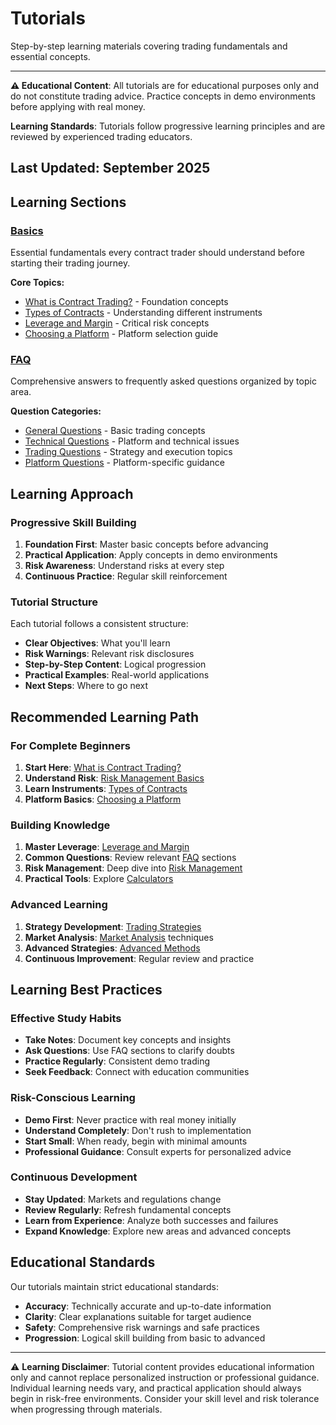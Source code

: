 # Tutorials

Step-by-step learning materials covering trading fundamentals and essential concepts.

---
**⚠️ Educational Content**: All tutorials are for educational purposes only and do not constitute trading advice. Practice concepts in demo environments before applying with real money.

**Learning Standards**: Tutorials follow progressive learning principles and are reviewed by experienced trading educators.

**Last Updated**: September 2025
---

## Learning Sections

### [Basics](/resources/tutorials/basics/)
Essential fundamentals every contract trader should understand before starting their trading journey.

**Core Topics:**
- [What is Contract Trading?](/resources/tutorials/basics/what-is-contract-trading) - Foundation concepts
- [Types of Contracts](/resources/tutorials/basics/contract-types) - Understanding different instruments
- [Leverage and Margin](/resources/tutorials/basics/leverage-and-margin) - Critical risk concepts
- [Choosing a Platform](/resources/tutorials/basics/choosing-platform) - Platform selection guide

### [FAQ](/resources/tutorials/faq/)
Comprehensive answers to frequently asked questions organized by topic area.

**Question Categories:**
- [General Questions](/resources/tutorials/faq/general) - Basic trading concepts
- [Technical Questions](/resources/tutorials/faq/technical) - Platform and technical issues
- [Trading Questions](/resources/tutorials/faq/trading) - Strategy and execution topics
- [Platform Questions](/resources/tutorials/faq/platform) - Platform-specific guidance

## Learning Approach

### Progressive Skill Building
1. **Foundation First**: Master basic concepts before advancing
2. **Practical Application**: Apply concepts in demo environments
3. **Risk Awareness**: Understand risks at every step
4. **Continuous Practice**: Regular skill reinforcement

### Tutorial Structure
Each tutorial follows a consistent structure:
- **Clear Objectives**: What you'll learn
- **Risk Warnings**: Relevant risk disclosures
- **Step-by-Step Content**: Logical progression
- **Practical Examples**: Real-world applications
- **Next Steps**: Where to go next

## Recommended Learning Path

### For Complete Beginners
1. **Start Here**: [What is Contract Trading?](/resources/tutorials/basics/what-is-contract-trading)
2. **Understand Risk**: [Risk Management Basics](/resources/personal-finance-tips/risk-management/basics)
3. **Learn Instruments**: [Types of Contracts](/resources/tutorials/basics/contract-types)
4. **Platform Basics**: [Choosing a Platform](/resources/tutorials/basics/choosing-platform)

### Building Knowledge
1. **Master Leverage**: [Leverage and Margin](/resources/tutorials/basics/leverage-and-margin)
2. **Common Questions**: Review relevant [FAQ](/resources/tutorials/faq/) sections
3. **Risk Management**: Deep dive into [Risk Management](/resources/personal-finance-tips/risk-management/)
4. **Practical Tools**: Explore [Calculators](/resources/useful-links/tools/)

### Advanced Learning
1. **Strategy Development**: [Trading Strategies](/insights/trading-strategy/)
2. **Market Analysis**: [Market Analysis](/insights/market-analysis/) techniques
3. **Advanced Strategies**: [Advanced Methods](/insights/trading-strategy/advanced/)
4. **Continuous Improvement**: Regular review and practice

## Learning Best Practices

### Effective Study Habits
- **Take Notes**: Document key concepts and insights
- **Ask Questions**: Use FAQ sections to clarify doubts
- **Practice Regularly**: Consistent demo trading
- **Seek Feedback**: Connect with education communities

### Risk-Conscious Learning
- **Demo First**: Never practice with real money initially
- **Understand Completely**: Don't rush to implementation
- **Start Small**: When ready, begin with minimal amounts
- **Professional Guidance**: Consult experts for personalized advice

### Continuous Development
- **Stay Updated**: Markets and regulations change
- **Review Regularly**: Refresh fundamental concepts
- **Learn from Experience**: Analyze both successes and failures
- **Expand Knowledge**: Explore new areas and advanced concepts

## Educational Standards

Our tutorials maintain strict educational standards:
- **Accuracy**: Technically accurate and up-to-date information
- **Clarity**: Clear explanations suitable for target audience
- **Safety**: Comprehensive risk warnings and safe practices
- **Progression**: Logical skill building from basic to advanced

---

⚠️ **Learning Disclaimer**: Tutorial content provides educational information only and cannot replace personalized instruction or professional guidance. Individual learning needs vary, and practical application should always begin in risk-free environments. Consider your skill level and risk tolerance when progressing through materials.
